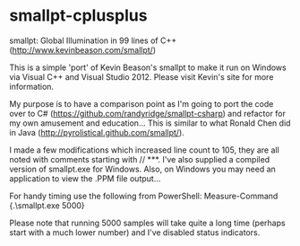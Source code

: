smallpt-cplusplus
==============

smallpt: Global Illumination in 99 lines of C++ 
(http://www.kevinbeason.com/smallpt/)

This is a simple 'port' of Kevin Beason's smallpt to make it run on Windows via Visual C++ and Visual Studio 2012. Please visit Kevin's site for more information.  

My purpose is to have a comparison point as I'm going to port the code over to C# (https://github.com/randyridge/smallpt-csharp) and refactor for my own amusement and education...  This is similar to what Ronald Chen did in Java (http://pyrolistical.github.com/smallpt/).

I made a few modifications which increased line count to 105, they are all noted with comments starting with // ***.  I've also supplied a compiled version of smallpt.exe for Windows.  Also, on Windows you may need an application to view the .PPM file output...

For handy timing use the following from PowerShell:
Measure-Command {.\smallpt.exe 5000}

Please note that running 5000 samples will take quite a long time (perhaps start with a much lower number) and I've disabled status indicators.
